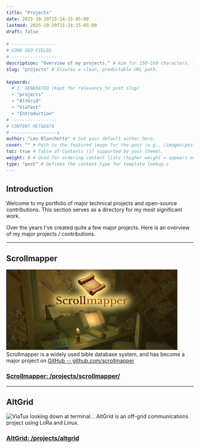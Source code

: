 ```yaml
---
title: "Projects"
date: 2025-10-20T15:24:15-05:00
lastmod: 2025-10-20T15:24:15-05:00 
draft: false 

# -----------------
# CORE SEO FIELDS
# -----------------
description: "Overview of my projects." # Aim for 150-160 characters. This is the search snippet.
slug: "projects" # Ensures a clean, predictable URL path.

keywords: 
  # 1. GENERATED (Kept for relevancy to post slug)
  - "projects" 
  - "AltGrid"
  - "ViaText"
  - "Introduction"
# -----------------
# CONTENT METADATA
# -----------------s
author: "Leo Blanchette" # Set your default author here.
cover: "" # Path to the featured image for the post (e.g., /images/post-name/featured.jpg).
toc: true # Table of Contents (if supported by your theme).
weight: 0 # Used for ordering content lists (higher weight = appears earlier).
type: "post" # Defines the content type for template lookup.s
---
```


## Introduction

Welcome to my portfolio of major technical projects and open-source contributions. This section serves as a directory for my most significant work.

Over the years I've created quite a few major projects. Here is an overview of my major projects / contributions. 

---

## Scrollmapper 
![Scrollmapper Logo and Interface](images/header-scrollmapper.jpg)
Scrollmapper is a widely used bible database system, and has become a major project on [GitHub -- github.com/scrollmapper](https://github.com/scrollmapper)

### [Scrollmapper: /projects/scrollmapper/](/projects/scrollmapper/)

---

## AltGrid
![ViaTux looking down at terminal...](/projects/images/viatux-looking-down-at-terminal-condensed.jpg)
AltGrid is an off-grid communications project using LoRa and Linux. 

### [AltGrid: /projects/altgrid](/projects/altgrid)